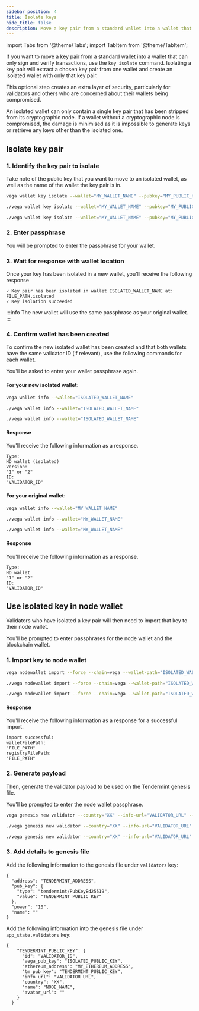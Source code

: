 ```yaml
---
sidebar_position: 4
title: Isolate keys
hide_title: false
description: Move a key pair from a standard wallet into a wallet that can only sign and verify transactions
---
```


import Tabs from '@theme/Tabs';
import TabItem from '@theme/TabItem';

If you want to move a key pair from a standard wallet into a wallet that can only sign and verify transactions, use the `key isolate` command. Isolating a key pair will extract a chosen key pair from one wallet and create an isolated wallet with only that key pair.

This optional step creates an extra layer of security, particularly for validators and others who are concerned about their wallets being compromised. 

An isolated wallet can only contain a single key pair that has been stripped from its cryptographic node. If a wallet without a cryptographic node is compromised, the damage is minimised as it is impossible to generate keys or retrieve any keys other than the isolated one.

## Isolate key pair

### 1. Identify the key pair to isolate

Take note of the public key that you want to move to an isolated wallet, as well as the name of the wallet the key pair is in. 

<Tabs groupId="operating-systems">
<TabItem value="windows" label="Windows">

```bash
vega wallet key isolate --wallet="MY_WALLET_NAME" --pubkey="MY_PUBLIC_KEY"
```
</TabItem>
<TabItem value="mac" label="MacOS">

```bash
./vega wallet key isolate --wallet="MY_WALLET_NAME" --pubkey="MY_PUBLIC_KEY"
```
</TabItem>
<TabItem value="linux" label="Linux">

```bash
./vega wallet key isolate --wallet="MY_WALLET_NAME" --pubkey="MY_PUBLIC_KEY"
```
</TabItem>
</Tabs>

### 2. Enter passphrase

You will be prompted to enter the passphrase for your wallet.

### 3. Wait for response with wallet location

Once your key has been isolated in a new wallet, you'll receive the following response

```
✓ Key pair has been isolated in wallet ISOLATED_WALLET_NAME at: FILE_PATH.isolated
✓ Key isolation succeeded
```

:::info 
The new wallet will use the same passphrase as your original wallet.
:::

### 4. Confirm wallet has been created 

To confirm the new isolated wallet has been created and that both wallets have the same validator ID (if relevant), use the following commands for each wallet. 

You'll be asked to enter your wallet passphrase again. 

#### For your new isolated wallet:

<Tabs groupId="operating-systems">
<TabItem value="windows" label="Windows">

```bash
vega wallet info --wallet="ISOLATED_WALLET_NAME"
```
</TabItem>
<TabItem value="mac" label="MacOS">

```bash
./vega wallet info --wallet="ISOLATED_WALLET_NAME"
```

</TabItem>
<TabItem value="linux" label="Linux">

```bash
./vega wallet info --wallet="ISOLATED_WALLET_NAME"
```

</TabItem>
</Tabs>

#### Response 

You'll receive the following information as a response. 

```
Type:
HD wallet (isolated)
Version: 
"1" or "2" 
ID:
"VALIDATOR_ID"
```

#### For your original wallet:

<Tabs groupId="operating-systems">
<TabItem value="windows" label="Windows">

```bash
vega wallet info --wallet="MY_WALLET_NAME"
```

</TabItem>
<TabItem value="mac" label="MacOS">

```bash
./vega wallet info --wallet="MY_WALLET_NAME"
```

</TabItem>
<TabItem value="linux" label="Linux">

```bash
./vega wallet info --wallet="MY_WALLET_NAME"
```

</TabItem>
</Tabs>

#### Response 

You'll receive the following information as a response. 

```
Type:
HD wallet
"1" or "2" 
ID:
"VALIDATOR_ID"
```

## Use isolated key in node wallet

Validators who have isolated a key pair will then need to import that key to their node wallet. 

You'll be prompted to enter passphrases for the node wallet and the blockchain wallet.
  
### 1. Import key to node wallet

<Tabs groupId="operating-systems">
<TabItem value="windows" label="Windows">

```bash
vega nodewallet import --force --chain=vega --wallet-path="ISOLATED_WALLET_PATH"
```

</TabItem>
<TabItem value="mac" label="MacOS">

```bash
./vega nodewallet import --force --chain=vega --wallet-path="ISOLATED_WALLET_PATH"
```

</TabItem>
<TabItem value="linux" label="Linux">

```bash
./vega nodewallet import --force --chain=vega --wallet-path="ISOLATED_WALLET_PATH"
```

</TabItem>
</Tabs>

#### Response

You'll receive the following information as a response for a successful import. 

```
import successful:
walletFilePath:
"FILE_PATH"
registryFilePath:
"FILE_PATH"
```

### 2. Generate payload
Then, generate the validator payload to be used on the Tendermint genesis file.

You'll be prompted to enter the node wallet passphrase. 

<Tabs groupId="operating-systems">
<TabItem value="windows" label="Windows">

```bash
vega genesis new validator --country="XX" --info-url="VALIDATOR_URL" --name="NODE_NAME"
```

</TabItem>
<TabItem value="mac" label="MacOS">

```bash
./vega genesis new validator --country="XX" --info-url="VALIDATOR_URL" --name="NODE_NAME"
```

</TabItem>
<TabItem value="linux" label="Linux">

```bash
./vega genesis new validator --country="XX" --info-url="VALIDATOR_URL" --name="NODE_NAME"
```

</TabItem>
</Tabs>

### 3. Add details to genesis file

Add the following information to the genesis file under `validators` key:
```
{
  "address": "TENDERMINT_ADDRESS",
  "pub_key": {
    "type": "tendermint/PubKeyEd25519",
    "value": "TENDERMINT_PUBLIC_KEY"
  },
  "power": "10",
  "name": ""
}
```

Add the following information into the genesis file under `app_state.validators` key:

```
{
    "TENDERMINT_PUBLIC_KEY": {
      "id": "VALIDATOR_ID",
      "vega_pub_key": "ISOLATED_PUBLIC_KEY",
      "ethereum_address": "MY_ETHEREUM_ADDRESS",
      "tm_pub_key": "TENDERMINT_PUBLIC_KEY",
      "info_url": "VALIDATOR_URL",
      "country": "XX",
      "name": "NODE_NAME",
      "avatar_url": ""
    }
  }
```